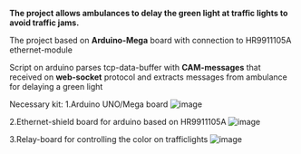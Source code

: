 
<b>The project allows ambulances to delay the green light at traffic lights to avoid traffic jams.</b>

The project based on <b>Arduino-Mega</b> board with connection to HR9911105A ethernet-module

Script on arduino parses tcp-data-buffer with <b>CAM-messages</b> that received on <b>web-socket</b> protocol and extracts messages from ambulance for delaying a green light

<t1>Necessary kit:</k>
1.Arduino UNO/Mega board
![image](https://user-images.githubusercontent.com/45439167/217746159-67fb36e6-b3f2-418c-9d5f-cf79da700b1e.png)

2.Ethernet-shield board for arduino based on HR9911105A
![image](https://user-images.githubusercontent.com/45439167/217746228-af3ff817-a738-45ba-a246-e6a67e2d188f.png)

3.Relay-board for controlling the color on trafficlights
![image](https://user-images.githubusercontent.com/45439167/217746307-7d4d251d-a5eb-48c3-b635-4dabe0944a94.png)
